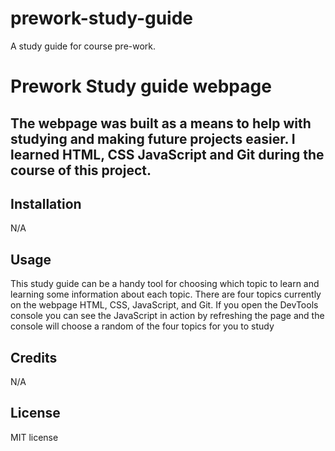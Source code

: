 # prework-study-guide
A study guide for course pre-work.

# Prework Study guide webpage

## The webpage was built as a means to help with studying and making future projects easier. I learned HTML, CSS JavaScript and Git during the course of this project.

## Installation

N/A


## Usage

This study guide can be a handy tool for choosing which topic to learn and learning some information about each topic. There are four topics currently on the webpage HTML, CSS, JavaScript, and Git. If you open the DevTools console you can see the JavaScript in action by refreshing the page and the console will choose a random of the four topics for you to study



## Credits

N/A

## License

MIT license



